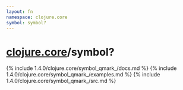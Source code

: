 ```yaml
---
layout: fn
namespace: clojure.core
symbol: symbol?
---
```


# [clojure.core](../)/symbol?

{% include 1.4.0/clojure.core/symbol_qmark_/docs.md %}
{% include 1.4.0/clojure.core/symbol_qmark_/examples.md %}
{% include 1.4.0/clojure.core/symbol_qmark_/src.md %}

